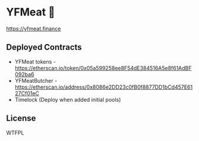 # YFMeat 🥩

https://yfmeat.finance

## Deployed Contracts

- YFMeat tokens - https://etherscan.io/token/0x05a599258ee8F54dE384516A5e8f61AdBF092ba6
- YFMeatButcher - https://etherscan.io/address/0x8086e2DD23c0fB0f8877DD1bCd457E6127Cf01eC
- Timelock (Deploy when added initial pools)

## License

WTFPL
